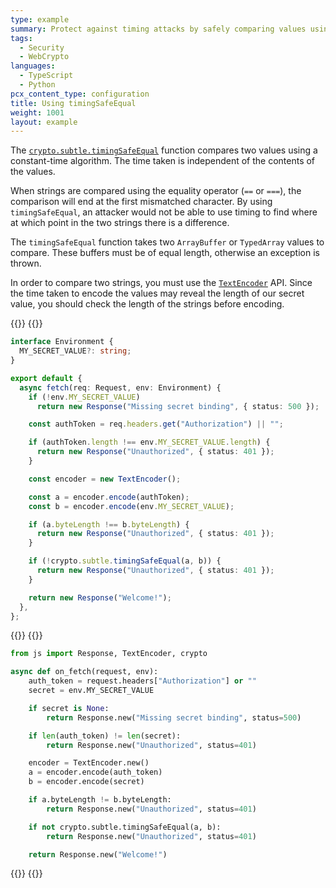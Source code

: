 ```yaml
---
type: example
summary: Protect against timing attacks by safely comparing values using `timingSafeEqual`.
tags:
  - Security
  - WebCrypto
languages:
  - TypeScript
  - Python
pcx_content_type: configuration
title: Using timingSafeEqual
weight: 1001
layout: example
---
```


The [`crypto.subtle.timingSafeEqual`](/workers/runtime-apis/web-crypto/#timingsafeequal) function compares two values using a constant-time algorithm. The time taken is independent of the contents of the values.

When strings are compared using the equality operator (`==` or `===`), the comparison will end at the first mismatched character. By using `timingSafeEqual`, an attacker would not be able to use timing to find where at which point in the two strings there is a difference.

The `timingSafeEqual` function takes two `ArrayBuffer` or `TypedArray` values to compare. These buffers must be of equal length, otherwise an exception is thrown.

In order to compare two strings, you must use the [`TextEncoder`](/workers/runtime-apis/encoding/#textencoder) API. Since the time taken to encode the values may reveal the length of our secret value, you should check the length of the strings before encoding.

{{<tabs labels="ts | py">}}
{{<tab label="ts" default="true">}}

```ts
interface Environment {
  MY_SECRET_VALUE?: string;
}

export default {
  async fetch(req: Request, env: Environment) {
    if (!env.MY_SECRET_VALUE)
      return new Response("Missing secret binding", { status: 500 });

    const authToken = req.headers.get("Authorization") || "";

    if (authToken.length !== env.MY_SECRET_VALUE.length) {
      return new Response("Unauthorized", { status: 401 });
    }

    const encoder = new TextEncoder();

    const a = encoder.encode(authToken);
    const b = encoder.encode(env.MY_SECRET_VALUE);

    if (a.byteLength !== b.byteLength) {
      return new Response("Unauthorized", { status: 401 });
    }

    if (!crypto.subtle.timingSafeEqual(a, b)) {
      return new Response("Unauthorized", { status: 401 });
    }

    return new Response("Welcome!");
  },
};
```

{{</tab>}}
{{<tab label="py">}}

```py
from js import Response, TextEncoder, crypto

async def on_fetch(request, env):
    auth_token = request.headers["Authorization"] or ""
    secret = env.MY_SECRET_VALUE

    if secret is None:
        return Response.new("Missing secret binding", status=500)

    if len(auth_token) != len(secret):
        return Response.new("Unauthorized", status=401)

    encoder = TextEncoder.new()
    a = encoder.encode(auth_token)
    b = encoder.encode(secret)

    if a.byteLength != b.byteLength:
        return Response.new("Unauthorized", status=401)

    if not crypto.subtle.timingSafeEqual(a, b):
        return Response.new("Unauthorized", status=401)

    return Response.new("Welcome!")
```

{{</tab>}}
{{</tabs>}}
